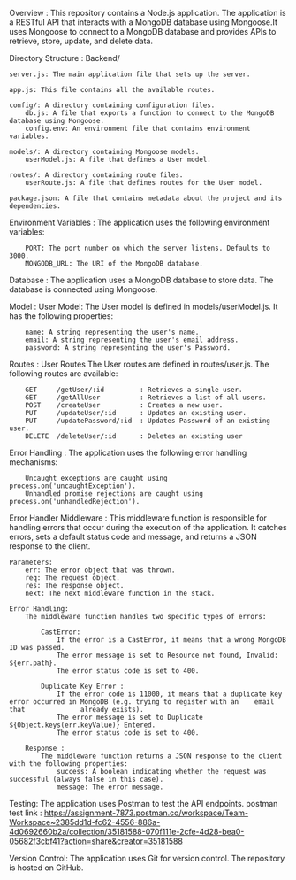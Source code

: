 Overview :
    This repository contains a Node.js application. The application is a RESTful API that interacts with a MongoDB database using Mongoose.It uses Mongoose to connect to a MongoDB database and provides APIs to retrieve, store, update, and delete data.


Directory Structure : Backend/

    server.js: The main application file that sets up the server.

    app.js: This file contains all the available routes.

    config/: A directory containing configuration files.
        db.js: A file that exports a function to connect to the MongoDB database using Mongoose.
        config.env: An environment file that contains environment variables.

    models/: A directory containing Mongoose models.
        userModel.js: A file that defines a User model.

    routes/: A directory containing route files.
        userRoute.js: A file that defines routes for the User model.

    package.json: A file that contains metadata about the project and its dependencies.


Environment Variables : 
    The application uses the following environment variables:

        PORT: The port number on which the server listens. Defaults to 3000.
        MONGODB_URL: The URI of the MongoDB database.


Database : 
    The application uses a MongoDB database to store data. The database is connected using Mongoose.


Model :
    User Model:
        The User model is defined in models/userModel.js. It has the following properties:

        name: A string representing the user's name.
        email: A string representing the user's email address.
        password: A string representing the user's Password.


Routes :
    User Routes
        The User routes are defined in routes/user.js. The following routes are available:
        
        GET     /getUser/:id         : Retrieves a single user.
        GET     /getAllUser          : Retrieves a list of all users.
        POST    /createUser          : Creates a new user.
        PUT     /updateUser/:id      : Updates an existing user.
        PUT     /updatePassword/:id  : Updates Password of an existing user.
        DELETE  /deleteUser/:id      : Deletes an existing user


Error Handling :
    The application uses the following error handling mechanisms:

        Uncaught exceptions are caught using process.on('uncaughtException').
        Unhandled promise rejections are caught using process.on('unhandledRejection').


Error Handler Middleware :
    This middleware function is responsible for handling errors that occur during the execution of the application. It catches errors, sets a default status code and message, and returns a JSON response to the client.

    Parameters:
        err: The error object that was thrown.
        req: The request object.
        res: The response object.
        next: The next middleware function in the stack.

    Error Handling:
        The middleware function handles two specific types of errors:

            CastError:
                If the error is a CastError, it means that a wrong MongoDB ID was passed.
                The error message is set to Resource not found, Invalid: ${err.path}.
                The error status code is set to 400.

            Duplicate Key Error :
                If the error code is 11000, it means that a duplicate key error occurred in MongoDB (e.g. trying to register with an    email that              already exists).
                The error message is set to Duplicate ${Object.keys(err.keyValue)} Entered.
                The error status code is set to 400.

        Response :
            The middleware function returns a JSON response to the client with the following properties:
                success: A boolean indicating whether the request was successful (always false in this case).
                message: The error message.


Testing:
    The application uses Postman to test the API endpoints.
    postman test link : 
        https://assignment-7873.postman.co/workspace/Team-Workspace~2385dd1d-fc62-4556-886a-4d0692660b2a/collection/35181588-070f111e-2cfe-4d28-bea0-05682f3cbf41?action=share&creator=35181588


Version Control:
    The application uses Git for version control. The repository is hosted on GitHub.
